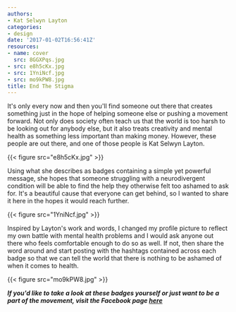 ```yaml
---
authors:
- Kat Selwyn Layton
categories:
- design
date: '2017-01-02T16:56:41Z'
resources:
- name: cover
  src: 8GGXPqs.jpg
- src: e8h5cKx.jpg
- src: 1YniNcf.jpg
- src: mo9kPW8.jpg
title: End The Stigma
---
```

It's only every now and then you'll find someone out there that creates something just in the hope of helping someone else or pushing a movement forward. Not only does society often teach us that the world is too harsh to be looking out for anybody else, but it also treats creativity and mental health as something less important than making money. However, these people are out there, and one of those people is Kat Selwyn Layton.

{{< figure src="e8h5cKx.jpg" >}}

Using what she describes as badges containing a simple yet powerful message, she hopes that someone struggling with a neurodivergent condition will be able to find the help they otherwise felt too ashamed to ask for. It's a beautiful cause that everyone can get behind, so I wanted to share it here in the hopes it would reach further.

{{< figure src="1YniNcf.jpg" >}}

Inspired by Layton's work and words, I changed my profile picture to reflect my own battle with mental health problems and I would ask anyone out there who feels comfortable enough to do so as well. If not, then share the word around and start posting with the hashtags contained across each badge so that we can tell the world that there is nothing to be ashamed of when it comes to health.

{{< figure src="mo9kPW8.jpg" >}}

_**If you'd like to take a look at these badges yourself or just want to be a part of the movement, visit the Facebook page [here](https://www.facebook.com/EndTheStigmaBadges/ "")**_